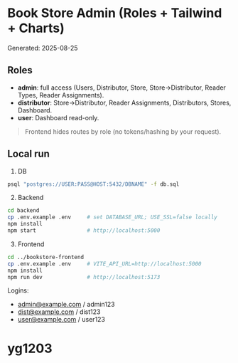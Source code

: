 # Book Store Admin (Roles + Tailwind + Charts)
Generated: 2025-08-25

## Roles
- **admin**: full access (Users, Distributor, Store, Store→Distributor, Reader Types, Reader Assignments).
- **distributor**: Store→Distributor, Reader Assignments, Distributors, Stores, Dashboard.
- **user**: Dashboard read-only.
> Frontend hides routes by role (no tokens/hashing by your request).

## Local run
1) DB
```bash
psql "postgres://USER:PASS@HOST:5432/DBNAME" -f db.sql
```
2) Backend
```bash
cd backend
cp .env.example .env     # set DATABASE_URL; USE_SSL=false locally
npm install
npm start                # http://localhost:5000
```
3) Frontend
```bash
cd ../bookstore-frontend
cp .env.example .env     # VITE_API_URL=http://localhost:5000
npm install
npm run dev              # http://localhost:5173
```
Logins:
- admin@example.com / admin123
- dist@example.com / dist123
- user@example.com / user123
# yg1203
